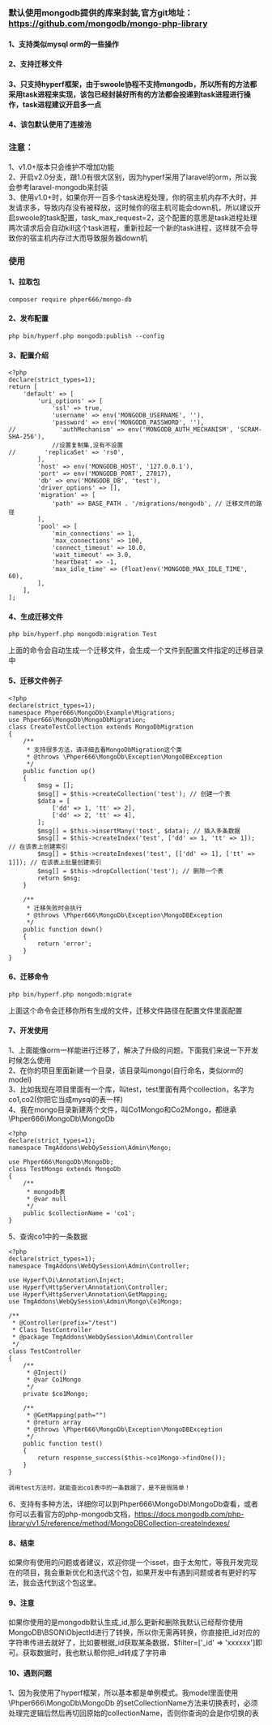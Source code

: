 ### 默认使用mongodb提供的库来封装,官方git地址：https://github.com/mongodb/mongo-php-library
#### 1、支持类似mysql orm的一些操作
#### 2、支持迁移文件
#### 3、只支持hyperf框架，由于swoole协程不支持mongodb，所以所有的方法都采用task进程来实现，该包已经封装好所有的方法都会投递到task进程进行操作，task进程建议开启多一点
#### 4、该包默认使用了连接池

### 注意：
1、v1.0+版本只会维护不增加功能   
2、开启v2.0分支，跟1.0有很大区别，因为hyperf采用了laravel的orm，所以我会参考laravel-mongodb来封装   
3、使用v1.0+时，如果你开一百多个task进程处理，你的宿主机内存不大时，并发请求多，导致内存没有被释放，这时候你的宿主机可能会down机，所以建议开启swoole的task配置，task_max_request=2，这个配置的意思是task进程处理两次请求后会自动kill这个task进程，重新拉起一个新的task进程，这样就不会导致你的宿主机内存过大而导致服务器down机   

### 使用
#### 1、拉取包
```
composer require phper666/mongo-db
```
#### 2、发布配置
```
php bin/hyperf.php mongodb:publish --config
```
#### 3、配置介绍
```
<?php
declare(strict_types=1);
return [
    'default' => [
        'uri_options' => [
            'ssl' => true,
            'username' => env('MONGODB_USERNAME', ''),
            'password' => env('MONGODB_PASSWORD', ''),
//            'authMechanism' => env('MONGODB_AUTH_MECHANISM', 'SCRAM-SHA-256'),
            //设置复制集,没有不设置
//        'replicaSet' => 'rs0',
        ],
        'host' => env('MONGODB_HOST', '127.0.0.1'),
        'port' => env('MONGODB_PORT', 27017),
        'db' => env('MONGODB_DB', 'test'),
        'driver_options' => [],
        'migration' => [
            'path' => BASE_PATH . '/migrations/mongodb', // 迁移文件的路径
        ],
        'pool' => [
            'min_connections' => 1,
            'max_connections' => 100,
            'connect_timeout' => 10.0,
            'wait_timeout' => 3.0,
            'heartbeat' => -1,
            'max_idle_time' => (float)env('MONGODB_MAX_IDLE_TIME', 60),
        ],
    ],
];
```
#### 4、生成迁移文件
```
php bin/hyperf.php mongodb:migration Test
```
上面的命令会自动生成一个迁移文件，会生成一个文件到配置文件指定的迁移目录中
#### 5、迁移文件例子
```
<?php
declare(strict_types=1);
namespace Phper666\MongoDb\Example\Migrations;
use Phper666\MongoDb\MongoDbMigration;
class CreateTestCollection extends MongoDbMigration
{
    /**
     * 支持很多方法，请详细去看MongoDbMigration这个类
     * @throws \Phper666\MongoDb\Exception\MongoDBException
     */
    public function up()
    {
        $msg = [];
        $msg[] = $this->createCollection('test'); // 创建一个表
        $data = [
            ['dd' => 1, 'tt' => 2],
            ['dd' => 2, 'tt' => 4],
        ];
        $msg[] = $this->insertMany('test', $data); // 插入多条数据
        $msg[] = $this->createIndex('test', ['dd' => 1, 'tt' => 1]); // 在该表上创建索引
        $msg[] = $this->createIndexes('test', [['dd' => 1], ['tt' => 1]]); // 在该表上批量创建索引
        $msg[] = $this->dropCollection('test'); // 删除一个表
        return $msg;
    }

    /**
     * 迁移失败时会执行
     * @throws \Phper666\MongoDb\Exception\MongoDBException
     */
    public function down()
    {
        return 'error';
    }
}
```
#### 6、迁移命令
```
php bin/hyperf.php mongodb:migrate 
```
上面这个命令会迁移你所有生成的文件，迁移文件路径在配置文件里面配置
#### 7、开发使用
1、上面能像orm一样能进行迁移了，解决了升级的问题，下面我们来说一下开发时候怎么使用   
2、在你的项目里面新建一个目录，该目录叫mongo(自行命名，类似orm的model)  
3、比如我现在项目里面有一个库，叫test，test里面有两个collection，名字为co1,co2(你把它当成mysql的表一样)   
4、我在mongo目录新建两个文件，叫Co1Mongo和Co2Mongo，都继承\Phper666\MongoDb\MongoDb   
```
<?php
declare(strict_types=1);
namespace TmgAddons\WebQySession\Admin\Mongo;

use Phper666\MongoDb\MongoDb;
class TestMongo extends MongoDb
{
    /**
     * mongodb表
     * @var null
     */
    public $collectionName = 'co1';
}
```
5、查询co1中的一条数据
```
<?php
declare(strict_types=1);
namespace TmgAddons\WebQySession\Admin\Controller;

use Hyperf\Di\Annotation\Inject;
use Hyperf\HttpServer\Annotation\Controller;
use Hyperf\HttpServer\Annotation\GetMapping;
use TmgAddons\WebQySession\Admin\Mongo\Co1Mongo;

/**
 * @Controller(prefix="/test")
 * Class TestController
 * @package TmgAddons\WebQySession\Admin\Controller
 */
class TestController
{
    /**
     * @Inject()
     * @var Co1Mongo
     */
    private $co1Mongo;

    /**
     * @GetMapping(path="")
     * @return array
     * @throws \Phper666\MongoDb\Exception\MongoDBException
     */
    public function test()
    {
        return response_success($this->co1Mongo->findOne());
    }
}

调用test方法时，就能查出co1表中的一条数据了，是不是很简单！
```
6、支持有多种方法，详细你可以到Phper666\MongoDb\MongoDb查看，或者你可以去看官方的php-mongodb文档，https://docs.mongodb.com/php-library/v1.5/reference/method/MongoDBCollection-createIndexes/
#### 8、结束
如果你有使用的问题或者建议，欢迎你提一个isset，由于太匆忙，等我开发完现在的项目，我会重新优化和迭代这个包，如果开发中有遇到问题或者有更好的写法，我会迭代到这个包这里。
#### 9、注意
如果你使用的是mongodb默认生成_id,那么更新和删除我默认已经帮你使用MongoDB\BSON\ObjectId进行了转换，所以你无需再转换，你直接把_id对应的字符串传进去就好了，比如要根据_id获取某条数据，$filter=['_id' => 'xxxxxx']即可。获取数据时，我也默认帮你把_id转成了字符串

#### 10、遇到问题
1、因为我使用了hyperf框架，所以基本都是单例模式。我model里面使用\Phper666\MongoDb\MongoDb 的setCollectionName方法来切换表时，必须处理完逻辑后然后再切回原始的collectionName，否则你查询的会是你切换的表

